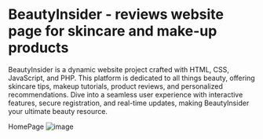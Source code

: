 # BeautyInsider - reviews website page for skincare and make-up products

BeautyInsider is a dynamic website project crafted with HTML, CSS, JavaScript, and PHP. This platform is dedicated to all things beauty, offering skincare tips, makeup tutorials, product reviews, and personalized recommendations. Dive into a seamless user experience with interactive features, secure registration, and real-time updates, making BeautyInsider your ultimate beauty resource.

HomePage
![image](https://github.com/DenisaGabrielaMusteata/BeautyInsider/assets/126360073/6230b965-5396-42e3-ac86-430438306a23)
